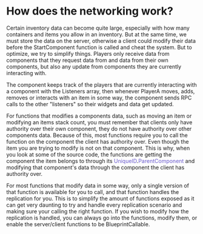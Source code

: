 # How does the networking work?

Certain inventory data can become quite large, especially with how many containers and items you allow in an inventory. But at the same time, we must store the data on the server, otherwise a client could modify their data before the StartComponent function is called and cheat the system. But to optimize, we try to simplify things. Players only receive data from components that they request data from and data from their own components, but also any update from components they are currently interacting with.

The component keeps track of the players that are currently interacting with a component with the Listeners array, then whenever PlayerA moves, adds, removes or interacts with an item in some way, the component sends RPC calls to the other "listeners" so their widgets and data get updated.

For functions that modifies a components data, such as moving an item or modifying an items stack count, you must remember that clients only have authority over their own component, they do not have authority over other components data.
Because of this, most functions require you to call the function on the component the client has authority over. Even though the item you are trying to modify is not on that component.
This is why, when you look at some of the source code, the functions are getting the component the item belongs to through its <span style="color:slateblue">UniqueID</span>.<span style="color:slateblue">ParentComponent</span> and modifying that component's data through the component the client has authority over.

For most functions that modify data in some way, only a single version of that function is available for you to call, and that function handles the replication for you. This is to simplify the amount of functions exposed as it can get very daunting to try and handle every replication scenario and making sure your calling the right function. If you wish to modify how the replication is handled, you can always go into the functions, modify them, or enable the server/client functions to be BlueprintCallable.